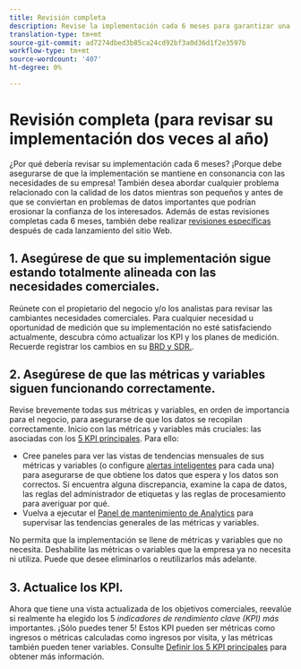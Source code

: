 ```yaml
---
title: Revisión completa
description: Revise la implementación cada 6 meses para garantizar una alineación continua con los KPI y las necesidades del negocio.
translation-type: tm+mt
source-git-commit: ad7274dbed3b85ca24cd92bf3a0d36d1f2e3597b
workflow-type: tm+mt
source-wordcount: '407'
ht-degree: 0%

---
```



# Revisión completa (para revisar su implementación dos veces al año)

¿Por qué debería revisar su implementación cada 6 meses? ¡Porque debe asegurarse de que la implementación se mantiene en consonancia con las necesidades de su empresa! También desea abordar cualquier problema relacionado con la calidad de los datos mientras son pequeños y antes de que se conviertan en problemas de datos importantes que podrían erosionar la confianza de los interesados. Además de estas revisiones completas cada 6 meses, también debe realizar [revisiones específicas](/help/implement/review/focused-review.md) después de cada lanzamiento del sitio Web.

## 1. Asegúrese de que su implementación sigue estando totalmente alineada con las necesidades comerciales.

Reúnete con el propietario del negocio y/o los analistas para revisar las cambiantes necesidades comerciales. Para cualquier necesidad u oportunidad de medición que su implementación no esté satisfaciendo actualmente, descubra cómo actualizar los KPI y los planes de medición. Recuerde registrar los cambios en su [BRD y SDR.](https://experienceleague.adobe.com/docs/analytics-learn/tutorials/implementation/implementation-basics/creating-a-business-requirements-document.html?lang=en#implementation).

## 2. Asegúrese de que las métricas y variables siguen funcionando correctamente.

Revise brevemente todas sus métricas y variables, en orden de importancia para el negocio, para asegurarse de que los datos se recopilan correctamente. Inicio con las métricas y variables más cruciales: las asociadas con los [5 KPI principales](https://experienceleague.adobe.com/docs/analytics/implementation/review/define-kpis.html?lang=en#review). Para ello:

* Cree paneles para ver las vistas de tendencias mensuales de sus métricas y variables (o configure [alertas inteligentes](https://experienceleague.adobe.com/docs/analytics/analyze/analysis-workspace/virtual-analyst/intelligent-alerts/intellligent-alerts.html#analysis-workspace) para cada una) para asegurarse de que obtiene los datos que espera y los datos son correctos. Si encuentra alguna discrepancia, examine la capa de datos, las reglas del administrador de etiquetas y las reglas de procesamiento para averiguar por qué.
* Vuelva a ejecutar el [Panel de mantenimiento de Analytics](https://assets.adobe.com/public/9549dbe7-765a-4899-77b8-85cbba1a4252) para supervisar las tendencias generales de las métricas y variables.

No permita que la implementación se llene de métricas y variables que no necesita. Deshabilite las métricas o variables que la empresa ya no necesita ni utiliza. Puede que desee eliminarlos o reutilizarlos más adelante.

## 3. Actualice los KPI.

Ahora que tiene una vista actualizada de los objetivos comerciales, reevalúe si realmente ha elegido los 5 *indicadores de rendimiento clave (KPI) más* importantes. ¡Sólo puedes tener 5! Estos KPI pueden ser métricas como ingresos o métricas calculadas como ingresos por visita, y las métricas también pueden tener variables. Consulte [Definir los 5 KPI principales](/help/implement/review/define-kpis.md) para obtener más información.
